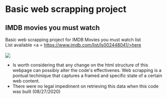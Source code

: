 # Basic web scrapping project
## IMDB movies you must watch
Basic web scrapping project for IMDB Movies you must watch list
<br>
List available <a = https://www.imdb.com/list/ls002448041/>here </a>
<br>
<br>
<img src = "https://jeremymattheiss.files.wordpress.com/2017/07/jaws-logo.png?w=640">
<br>
- Is worth considering that any change on the html structure of this webpage can possibiy alter the code's effectivenes.
Web scrapping is a pontual techinique that captures a framed and specific state of a certain web content.
- There were no legal impediment on retrieving this data when this code was built (08/27/2020)

